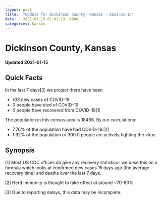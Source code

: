 ```yaml
---
layout: post
title:  "Update for Dickinson County, Kansas - 2021-01-15"
date:   2021-01-15 01:01:29 -0600
categories: Kansas
---
```


# Dickinson County, Kansas
#### Updated 2021-01-15

## Quick Facts

In the last 7 days[3] we project there have been
- *103* new cases of COVID-19
- *0* people have died of COVID-19
- *0* people have recovered from COVID-19[1]

The population in this census area is 18466. By our calculations:
- 7.76% of the population have had COVID-19.[2]
- 1.62% of the population or 300.0 people are actively fighting the virus.

## Synopsis




[1] Most US CDC offices do give any recovery statistics- we base this on a formula which looks at confirmed new cases
15 days ago (the average recovery time) and deaths over the last 7 days.

[2] Herd Immunity is thought to take effect at around ~70-80%

[3] Due to reporting delays, this data may be incomplete.
 
    